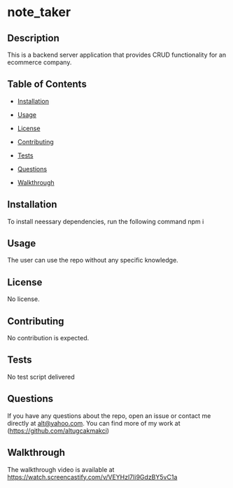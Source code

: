 # note_taker

## Description

This is a backend server application that provides CRUD functionality for an ecommerce company.

## Table of Contents

- [Installation](#installation)

- [Usage](#usage)

- [License](#license)

- [Contributing](#contributing)

- [Tests](#tests)

- [Questions](#questions)

- [Walkthrough](#walkthrough)

## Installation

To install neessary dependencies, run the following command
npm i 

## Usage
The user can use the repo without any specific knowledge.

## License
No license.

## Contributing
No contribution is expected.

## Tests

No test script delivered

## Questions

If you have any questions about the repo, open an issue or contact me directly at alt@yahoo.com. 
You can find more of my work at (https://github.com/altugcakmakci)

## Walkthrough
The walkthrough video is available at https://watch.screencastify.com/v/VEYHzl7Ii9GdzBY5vC1a
